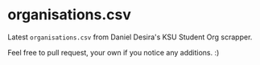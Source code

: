 organisations.csv
=================
Latest `` organisations.csv `` from Daniel Desira's KSU Student Org scrapper.

Feel free to pull request, your own if you notice any additions. :)
